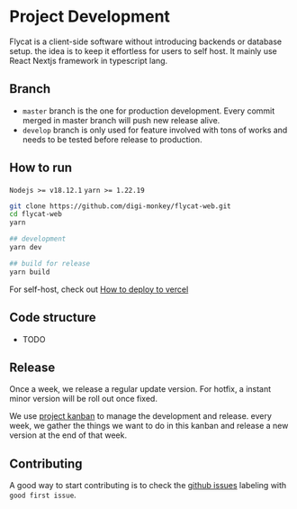 # Project Development

Flycat is a client-side software without introducing backends or database setup. the idea is to keep it effortless for users to self host. It mainly use React Nextjs framework in typescript lang.

## Branch

- `master` branch is the one for production development. Every commit merged in master branch will push new release alive.
- `develop` branch is only used for feature involved with tons of works and needs to be tested before release to production.

## How to run

`Nodejs >= v18.12.1` `yarn >= 1.22.19`

```sh
git clone https://github.com/digi-monkey/flycat-web.git
cd flycat-web
yarn

## development
yarn dev

## build for release
yarn build
```

For self-host, check out [How to deploy to vercel](https://nextjs.org/learn/basics/deploying-nextjs-app/deploy)

## Code structure

- TODO

## Release

Once a week, we release a regular update version. For hotfix, a instant minor version will be roll out once fixed.

We use [project kanban](https://github.com/users/digi-monkey/projects/1) to manage the development and release. every week, we gather the things we want to do in this kanban and release a new version at the end of that week.

## Contributing

A good way to start contributing is to check the [github issues](https://github.com/digi-monkey/flycat-web/issues) labeling with `good first issue`.
